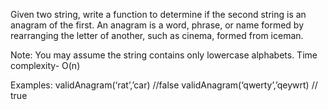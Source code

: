 Given two string, write a function to determine if the second string is an anagram of the first. An anagram is a word, phrase, or name formed by rearranging the letter of another, such as cinema, formed from iceman.

Note: You may assume the string contains only lowercase alphabets.
Time complexity- O(n)

Examples:
validAnagram(‘rat’,’car) //false
validAnagram(‘qwerty’,’qeywrt) // true
